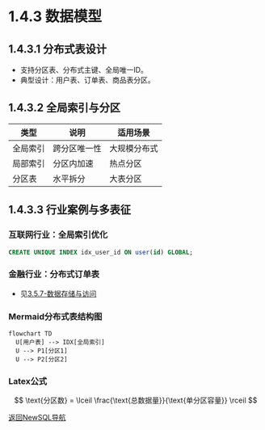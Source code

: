 # 1.4.3 数据模型

## 1.4.3.1 分布式表设计
- 支持分区表、分布式主键、全局唯一ID。
- 典型设计：用户表、订单表、商品表分区。

## 1.4.3.2 全局索引与分区
| 类型 | 说明 | 适用场景 |
|------|------|----------|
| 全局索引 | 跨分区唯一性 | 大规模分布式 |
| 局部索引 | 分区内加速 | 热点分区 |
| 分区表   | 水平拆分 | 大表分区 |

## 1.4.3.3 行业案例与多表征

### 互联网行业：全局索引优化
```sql
CREATE UNIQUE INDEX idx_user_id ON user(id) GLOBAL;
```

### 金融行业：分布式订单表
- 见[3.5.7-数据存储与访问](../../3-数据模型与算法/3.5-数据分析与ETL/3.5.7-数据存储与访问.md)

### Mermaid分布式表结构图
```mermaid
flowchart TD
  U[用户表] --> IDX[全局索引]
  U --> P1[分区1]
  U --> P2[分区2]
```

### Latex公式
$$
\text{分区数} = \lceil \frac{\text{总数据量}}{\text{单分区容量}} \rceil
$$

[返回NewSQL导航](README.md) 